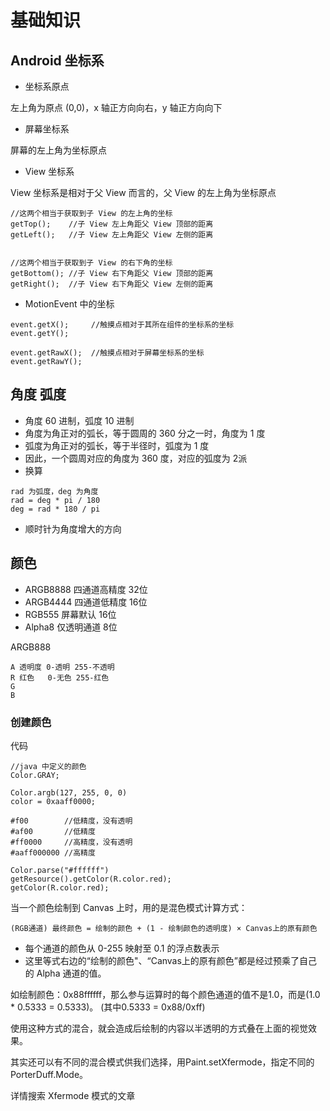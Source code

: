 # 基础知识

## Android 坐标系

- 坐标系原点

左上角为原点 (0,0)，x 轴正方向向右，y 轴正方向向下

- 屏幕坐标系

屏幕的左上角为坐标原点

- View 坐标系

View 坐标系是相对于父 View 而言的，父 View 的左上角为坐标原点

```
//这两个相当于获取到子 View 的左上角的坐标
getTop();    //子 View 左上角距父 View 顶部的距离
getLeft();   //子 View 左上角距父 View 左侧的距离


//这两个相当于获取到子 View 的右下角的坐标
getBottom(); //子 View 右下角距父 View 顶部的距离
getRight();  //子 View 右下角距父 View 左侧的距离
```

- MotionEvent 中的坐标

```
event.getX();     //触摸点相对于其所在组件的坐标系的坐标
event.getY();

event.getRawX();  //触摸点相对于屏幕坐标系的坐标
event.getRawY();
```

## 角度 弧度

- 角度 60 进制，弧度 10 进制
- 角度为角正对的弧长，等于圆周的 360 分之一时，角度为 1 度
- 弧度为角正对的弧长，等于半径时，弧度为 1 度
- 因此，一个圆周对应的角度为 360 度，对应的弧度为 2派
- 换算

```
rad 为弧度，deg 为角度
rad = deg * pi / 180
deg = rad * 180 / pi
```

- 顺时针为角度增大的方向

## 颜色

- ARGB8888 四通道高精度 32位
- ARGB4444 四通道低精度 16位
- RGB555   屏幕默认     16位
- Alpha8   仅透明通道   8位

ARGB888

```
A 透明度 0-透明 255-不透明
R 红色   0-无色 255-红色
G
B
```

### 创建颜色

代码

```
//java 中定义的颜色
Color.GRAY;

Color.argb(127, 255, 0, 0)
color = 0xaaff0000;

#f00        //低精度，没有透明
#af00       //低精度
#ff0000     //高精度，没有透明
#aaff000000 //高精度

Color.parse("#ffffff")
getResource().getColor(R.color.red);
getColor(R.color.red);
```

当一个颜色绘制到 Canvas 上时，用的是混色模式计算方式：

`(RGB通道) 最终颜色 = 绘制的颜色 + (1 - 绘制颜色的透明度) × Canvas上的原有颜色`

- 每个通道的颜色从 0-255 映射至 0.1 的浮点数表示
- 这里等式右边的“绘制的颜色"、“Canvas上的原有颜色”都是经过预乘了自己的 Alpha 通道的值。

如绘制颜色：0x88ffffff，那么参与运算时的每个颜色通道的值不是1.0，而是(1.0 * 0.5333 = 0.5333)。 (其中0.5333 = 0x88/0xff)

使用这种方式的混合，就会造成后绘制的内容以半透明的方式叠在上面的视觉效果。

其实还可以有不同的混合模式供我们选择，用Paint.setXfermode，指定不同的PorterDuff.Mode。

详情搜索 Xfermode 模式的文章